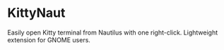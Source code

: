 # KittyNaut
Easily open Kitty terminal from Nautilus with one right-click. Lightweight extension for GNOME users.
